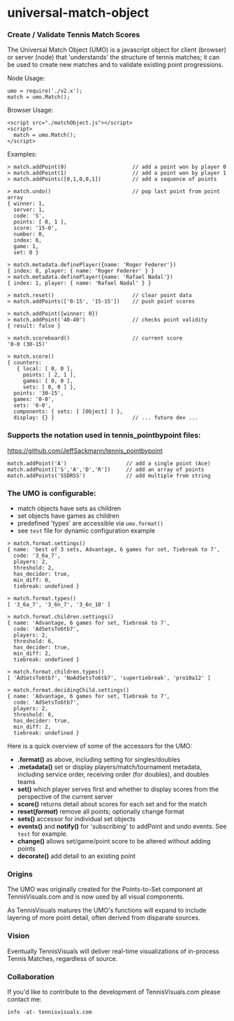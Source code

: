 # universal-match-object
### Create / Validate Tennis Match Scores

The Universal Match Object (UMO) is a javascript object for client (browser) or server (node) that 'understands' the structure of tennis matches;
it can be used to create new matches and to validate existing point progressions.

Node Usage:
```
umo = require('./v2.x');
match = umo.Match();
```

Browser Usage:
```
<script src="./matchObject.js"></script>
<script>
  match = umo.Match();
</script>
```

Examples:
```
> match.addPoint(0)                     // add a point won by player 0
> match.addPoint(1)                     // add a point won by player 1
> match.addPoints([0,1,0,0,1])          // add a sequence of points

> match.undo()                          // pop last point from point array
{ winner: 1,
  server: 1,
  code: 'S',
  points: [ 0, 1 ],
  score: '15-0',
  number: 0,
  index: 6,
  game: 1,
  set: 0 }

> match.metadata.definePlayer({name: 'Roger Federer'})
{ index: 0, player: { name: 'Roger Federer' } }
> match.metadata.definePlayer({name: 'Rafael Nadal'})
{ index: 1, player: { name: 'Rafael Nadal' } }

> match.reset()                         // clear point data
> match.addPoints(['0-15', '15-15'])    // push point scores

> match.addPoint({winner: 0})
> match.addPoint('40-40')               // checks point validity
{ result: false }

> match.scoreboard()                    // current score
'0-0 (30-15)'

> match.score()
{ counters:
   { local: [ 0, 0 ],
     points: [ 2, 1 ],
     games: [ 0, 0 ],
     sets: [ 0, 0 ] },
  points: '30-15',
  games: '0-0',
  sets: '0-0',
  components: { sets: [ [Object] ] },
  display: {} }                         // ... future dev ...

```

### Supports the notation used in tennis_pointbypoint files:
https://github.com/JeffSackmann/tennis_pointbypoint
```
match.addPoint('A')                   // add a single point (Ace)
match.addPoint(['S','A','D','R'])     // add an array of points
match.addPoints('SSDRSS')             // add multiple from string
```

### The UMO is configurable:
 - match objects have sets as children
 - set objects have games as children
 - predefined 'types' are accessible via ```umo.format()```
 - see ```test``` file for dynamic configuration example

```
> match.format.settings()
{ name: 'best of 3 sets, Advantage, 6 games for set, Tiebreak to 7',
  code: '3_6a_7',
  players: 2,
  threshold: 2,
  has_decider: true,
  min_diff: 0,
  tiebreak: undefined }

> match.format.types()
[ '3_6a_7', '3_6n_7', '3_6n_10' ]

> match.format.children.settings()
{ name: 'Advantage, 6 games for set, Tiebreak to 7',
  code: 'AdSetsTo6tb7',
  players: 2,
  threshold: 6,
  has_decider: true,
  min_diff: 2,
  tiebreak: undefined }

> match.format.children.types()
[ 'AdSetsTo6tb7', 'NoAdSetsTo6tb7', 'supertiebreak', 'pro10a12' ]

> match.format.decidingChild.settings()
{ name: 'Advantage, 6 games for set, Tiebreak to 7',
  code: 'AdSetsTo6tb7',
  players: 2,
  threshold: 6,
  has_decider: true,
  min_diff: 2,
  tiebreak: undefined }
```

Here is a quick overview of some of the accessors for the UMO:
- **.format()** as above, including setting for singles/doubles
- **.metadata()** set or display players/match/tournament metadata, including service order, receiving order (for doubles), and doubles teams
- **set()** which player serves first and whether to display scores from the perspective of the current server
- **score()** returns detail about scores for each set and for the match
- **reset(*format*)** remove all points; optionally change format
- **sets()** accessor for individual set objects
- **events()** and **notify()** for 'subscribing' to addPoint and undo events.  See ```test``` for example.
- **change()** allows set/game/point score to be altered without adding points
- **decorate()** add detail to an existing point

### Origins
The UMO was originally created for the Points-to-Set component at TennisVisuals.com and is now used by all visual components.

As TennisVisuals matures the UMO's functions will expand to include layering of more point detail, often derived from disparate sources.

### Vision
Eventually TennisVisuals will deliver real-time visualizations of in-process Tennis Matches, regardless of source.

### Collaboration
If you'd like to contribute to the development of TennisVisuals.com please contact me:
```
info -at- tennisvisuals.com
```
